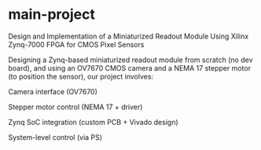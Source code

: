 # main-project
Design and Implementation of a Miniaturized Readout Module Using Xilinx Zynq-7000 FPGA for CMOS Pixel Sensors

Designing a Zynq-based miniaturized readout module from scratch (no dev board), and using an OV7670 CMOS camera and a NEMA 17 stepper motor (to position the sensor), our project involves:

Camera interface (OV7670)

Stepper motor control (NEMA 17 + driver)

Zynq SoC integration (custom PCB + Vivado design)

System-level control (via PS)
